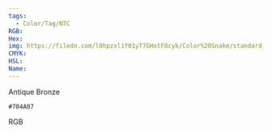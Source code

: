 ```yaml
---
tags:
  - Color/Tag/NTC
RGB:
Hex:
img: https://filedn.com/l0hpzxl1f01yT7GHxtF8cyk/Color%20Snake/standard_csv_to_svg//704A07.svg
CMYK:
HSL:
Name:
---
```

Antique Bronze
```palette
#704A07
```
RGB
